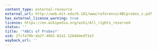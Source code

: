 ```yaml
---
content_type: external-resource
external_url: http://web.mit.edu/6.101/www/reference/ABCprobes_s.pdf
has_external_license_warning: true
license: https://en.wikipedia.org/wiki/All_rights_reserved
status: ''
title: '*ABCs of Probes*'
uid: 2fcfe70b-da2f-40d1-82a1-12b484edf1e3
wayback_url: ''
---
```

